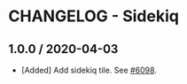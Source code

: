 # CHANGELOG - Sidekiq

## 1.0.0 / 2020-04-03

* [Added] Add sidekiq tile. See [#6098](https://github.com/DataDog/integrations-core/pull/6098).

